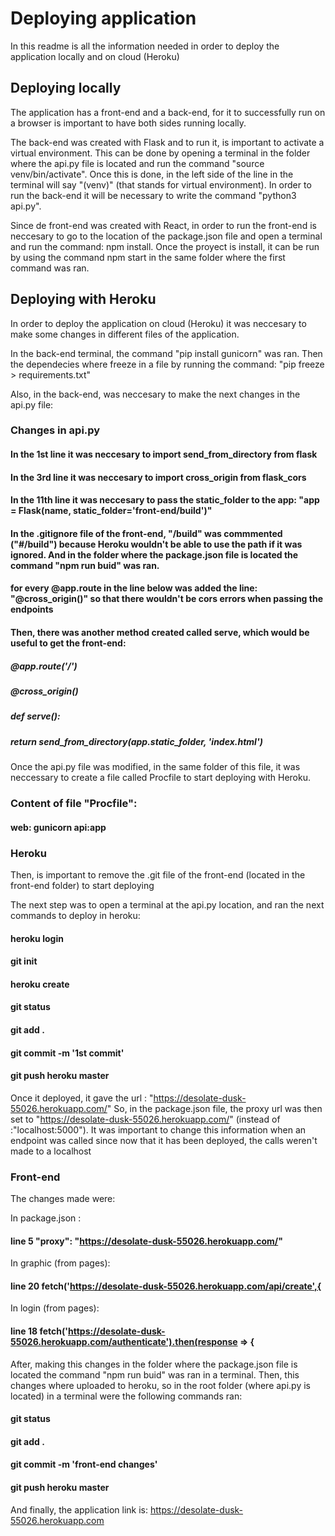 # Deploying application

In this readme is all the information needed in order to deploy the application locally and on cloud (Heroku)

## Deploying locally
The application has a front-end and a back-end, for it to successfully run on a browser is important to have both sides running locally.

The back-end was created with Flask and to run it, is important to activate a virtual environment. This can be done by opening a terminal in the folder where the api.py file is located and run the command "source venv/bin/activate". Once this is done, in the left side of the line in the terminal will say "(venv)" (that stands for virtual environment). 
In order to run the back-end  it will be necessary to write the command "python3 api.py". 

Since de front-end was created with React, in order to run the front-end is neccesary to go to the location of the package.json file and open a terminal and run the command: npm install. Once the proyect is install, it can be run by using the command npm start in the same folder where the first command was ran.

## Deploying with Heroku

In order to deploy the application on cloud (Heroku) it was neccesary to make some changes in different files of the application.

In the back-end terminal, the command "pip install gunicorn" was ran. Then the dependecies where freeze in a file by  running the command: "pip freeze > requirements.txt"

Also, in the back-end, was neccesary to make the next changes in the api.py file:

### Changes in api.py

#### In the 1st line it was neccesary to  import send_from_directory from flask 

#### In the 3rd line it was neccesary to  import cross_origin from flask_cors
#### In the 11th line it was neccesary to  pass the static_folder to the app: "app = Flask(__name__, static_folder='front-end/build')"
#### In the .gitignore file of the front-end, "/build" was commmented ("#/build") because Heroku wouldn't be able to use the path if it was ignored. And in the folder where the package.json file is located the command "npm run buid" was ran.
#### for every @app.route in the line below was added the line: "@cross_origin()" so that there wouldn't be cors errors when passing the endpoints

#### Then, there was another method created called serve, which would be useful to get the front-end:
##### @app.route('/')
##### @cross_origin()
##### def serve():
#####    return send_from_directory(app.static_folder, 'index.html')

Once the api.py file was modified, in the same folder of this file, it was neccessary to create a file called Procfile to start deploying with Heroku.

### Content of file "Procfile":

#### web: gunicorn api:app

### Heroku

Then, is important to remove the .git file of the front-end (located in the front-end folder) to start deploying

The next step was to open a terminal at the api.py location, and ran the next commands to deploy in heroku:

#### heroku login
#### git init 
#### heroku create
#### git status
#### git add . 
#### git commit -m '1st commit'
#### git push heroku master

Once it deployed, it gave the url : "https://desolate-dusk-55026.herokuapp.com/"
So, in the package.json file, the proxy url was then set to "https://desolate-dusk-55026.herokuapp.com/" (instead of :"localhost:5000"). It was important to change this information when an endpoint was called since now that it has been deployed, 
the calls weren't made to a localhost

### Front-end

The changes made were:

In package.json :

#### line 5  "proxy": "https://desolate-dusk-55026.herokuapp.com/"

In graphic (from pages):

#### line 20    fetch('https://desolate-dusk-55026.herokuapp.com/api/create',{


In login (from pages):

#### line 18  fetch('https://desolate-dusk-55026.herokuapp.com/authenticate').then(response => {

After, making this changes in the folder where the package.json file is located the command "npm run buid" was ran in a terminal.
Then, this changes where uploaded to heroku, so in the root folder (where api.py is located) in a terminal were the following commands ran:

#### git status
#### git add . 
#### git commit -m 'front-end changes'
#### git push heroku master

And finally, the application link is: https://desolate-dusk-55026.herokuapp.com